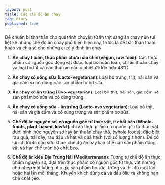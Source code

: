 ```yaml
---
layout: post
title: Các chế độ ăn chay
tag: diary
published: true
---
```


Để chuẩn bị tinh thần cho quá trình chuyển từ ăn thịt sang ăn chay nên tui liệt kê những chế độ ăn chay phổ biến hiện nay, trước là để bản thân tham khảo và chia sẻ cho những ai có ý định ăn chay.

1. **Ăn chay thuần, thực phẩm chưa nấu chín (vegan, raw food)**: Các thực phẩm có nguồn gốc động vật được loại bỏ hoàn toàn, chỉ ăn thuần chay và loại bỏ tất cả các thức ăn nấu ở nhiệt độ lớn hơn 48°C.

2. **Ăn chay có uống sữa (Lacto-vegetarian)**: Loại bỏ trứng, thịt, hải sản và gia cầm và có dùng các sản phẩm từ bơ sữa.

3. **Ăn chay có ăn trứng (Ovo-vegetarian)**: Loại bỏ thịt, hải sản, gia cầm và sản phẩm bơ sữa và có dùng trứng.

4. **Ăn chay có uống sữa - ăn trứng (Lacto-ovo vegetarian)**: Loại bỏ thịt, hải sản và gia cầm và có dùng trứng và sản phẩm bơ sữa.

5. **Chế độ ăn nguyên sơ, có nguồn gốc từ thực vật, ít chất béo (Whole-foods, plant-based, lowfat)**:chỉ ăn thực phẩm có nguồn gốc từ thực vật dưới hình thức nguyên sơ hay ăn thuần chay thô, (whole foods), đặc biệt rau quả, trái cây, rau đậu và hạt và quả hạch (với số lượng ít hơn). Để có lợi ích tối đa cho sức khỏe, chế độ ăn này hạn chế các sản phẩm động vật và hạn chế toàn bộ chất béo.

6. **Chế độ ăn kiểu Địa Trung Hải (Mediterranean)**: Tương tự chế độ ăn thực phẩm nguyên sơ, dựa trên thực phẩm có nguồn gốc từ thực vật nhưng cho phép một lượng nhỏ gà, sản phẩm bơ sữa, trứng và thịt đỏ một lần hoặc hai lần mỗi tháng. Khuyến khích dùng cá và dầu ôliu và không hạn chế chất béo.
